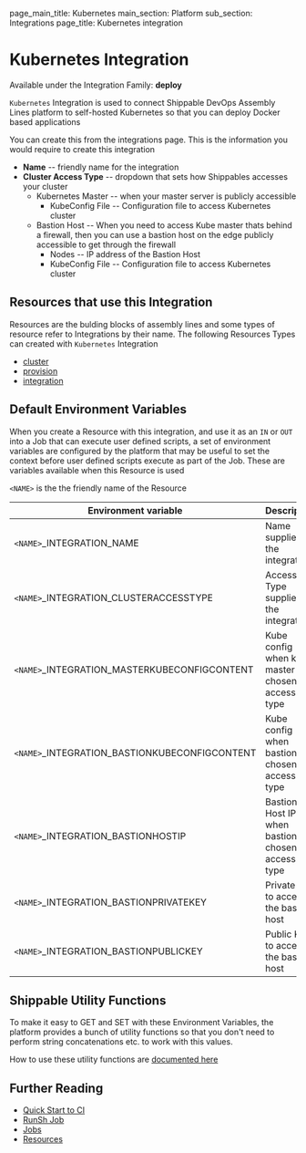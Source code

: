 page_main_title: Kubernetes
main_section: Platform
sub_section: Integrations
page_title: Kubernetes integration

# Kubernetes Integration
Available under the Integration Family: **deploy**

`Kubernetes` Integration is used to connect Shippable DevOps Assembly Lines platform to self-hosted Kubernetes so that you can deploy Docker based applications

You can create this from the integrations page. This is the information you would require to create this integration

* **Name** -- friendly name for the integration
* **Cluster Access Type** -- dropdown that sets how Shippables accesses your cluster
	* Kubernetes Master -- when your master server is publicly accessible
		* KubeConfig File -- Configuration file to access Kubernetes cluster
	* Bastion Host -- When you need to access Kube master thats behind a firewall, then you can use a bastion host on the edge publicly accessible to get through the firewall
		* Nodes -- IP address of the Bastion Host
		* KubeConfig File -- Configuration file to access Kubernetes cluster  

## Resources that use this Integration
Resources are the bulding blocks of assembly lines and some types of resource refer to Integrations by their name. The following Resources Types can created with `Kubernetes` Integration 

* [cluster](/workflow/platform/resource/cluster)
* [provision](/workflow/platform/resource/provision)
* [integration](/workflow/platform/resource/integration)

## Default Environment Variables
When you create a Resource with this integration, and use it as an `IN` or `OUT` into a Job that can execute user defined scripts, a set of environment variables are configured by the platform that may be useful to set the context before user defined scripts execute as part of the Job. These are variables available when this Resource is used

`<NAME>` is the the friendly name of the Resource

| Environment variable						            | Description      |
| ------			 							            |----------------- |
| `<NAME>`\_INTEGRATION\_NAME          	            | Name supplied in the integration |
| `<NAME>`\_INTEGRATION\_CLUSTERACCESSTYPE          | Access Type supplied in the integration |
| `<NAME>`\_INTEGRATION\_MASTERKUBECONFIGCONTENT    | Kube config when kube master was chosen as access type |
| `<NAME>`\_INTEGRATION\_BASTIONKUBECONFIGCONTENT   | Kube config when bastion was chosen as access type |
| `<NAME>`\_INTEGRATION\_BASTIONHOSTIP              | Bastion Host IP when bastion was chosen as access type |
| `<NAME>`\_INTEGRATION\_BASTIONPRIVATEKEY          | Private Key to access the bastion host |
| `<NAME>`\_INTEGRATION\_BASTIONPUBLICKEY           | Public Key to access the bastion host |

## Shippable Utility Functions
To make it easy to GET and SET with these Environment Variables, the platform provides a bunch of utility functions so that you don't need to perform string concatenations etc. to work with this values.

How to use these utility functions are [documented here](/platform/tutorial/workflow/howto-use-shipctl)

## Further Reading
* [Quick Start to CI](/getting-started/ci-sample)
* [RunSh Job](/platform/workflow/job/runsh)
* [Jobs](/platform/workflow/job/overview)
* [Resources](/platform/workflow/resource/overview)
